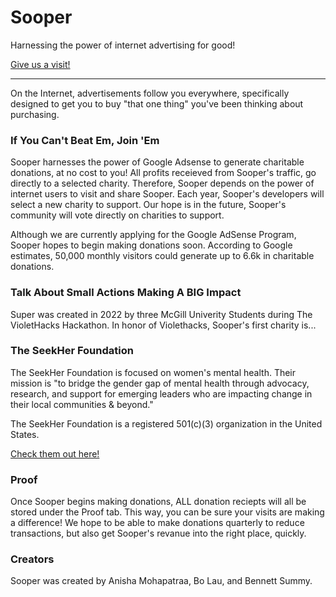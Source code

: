 # Sooper

Harnessing the power of internet advertising for good!

[Give us a visit!](https://sooper.dev/)

---

On the Internet, advertisements follow you everywhere, specifically designed to get you to buy "that one thing" you've been thinking about purchasing. 

### If You Can't Beat Em, Join 'Em

Sooper harnesses the power of Google Adsense to generate charitable donations, at no cost to you! All profits receieved from Sooper's traffic, go directly
to a selected charity. Therefore, Sooper depends on the power of internet users to visit and share Sooper. Each year, Sooper's developers will select 
a new charity to support. Our hope is in the future, Sooper's community will vote directly on charities to support.

Although we are currently applying for the Google AdSense Program, Sooper hopes to begin making donations soon. According to Google estimates, 50,000 monthly
visitors could generate up to 6.6k in charitable donations. 

### Talk About Small Actions Making A BIG Impact 

Super was created in 2022 by three McGill Univerity Students during The VioletHacks Hackathon. In honor of Violethacks, Sooper's first charity is...

### The SeekHer Foundation

The SeekHer Foundation is focused on women's mental health. Their mission is "to bridge the gender gap of mental health through advocacy, research, and support 
for emerging leaders who are impacting change in their local communities & beyond."

The SeekHer Foundation is a registered 501(c)(3) organization in the United States. 

[Check them out here!](https://seekher.org/)

### Proof
Once Sooper begins making donations, ALL donation reciepts will all be stored under the Proof tab. This way, you can be sure your visits are making a difference!
We hope to be able to make donations quarterly to reduce transactions, but also get Sooper's revanue into the right place, quickly.

### Creators

Sooper was created by Anisha Mohapatraa, Bo Lau, and Bennett Summy.


